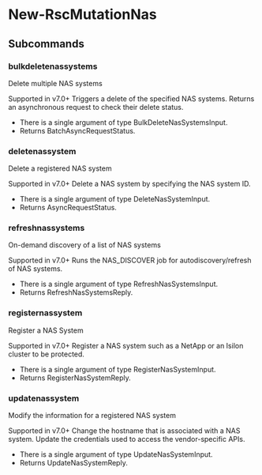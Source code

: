 # New-RscMutationNas
## Subcommands
### bulkdeletenassystems
Delete multiple NAS systems

Supported in v7.0+
Triggers a delete of the specified NAS systems. Returns an asynchronous request to check their delete status.

- There is a single argument of type BulkDeleteNasSystemsInput.
- Returns BatchAsyncRequestStatus.
### deletenassystem
Delete a registered NAS system

Supported in v7.0+
Delete a NAS system by specifying the NAS system ID.

- There is a single argument of type DeleteNasSystemInput.
- Returns AsyncRequestStatus.
### refreshnassystems
On-demand discovery of a list of NAS systems

Supported in v7.0+
Runs the NAS_DISCOVER job for autodiscovery/refresh of NAS systems.

- There is a single argument of type RefreshNasSystemsInput.
- Returns RefreshNasSystemsReply.
### registernassystem
Register a NAS System

Supported in v7.0+
Register a NAS system such as a NetApp or an Isilon cluster to be protected.

- There is a single argument of type RegisterNasSystemInput.
- Returns RegisterNasSystemReply.
### updatenassystem
Modify the information for a registered NAS system

Supported in v7.0+
Change the hostname that is associated with a NAS system. Update the credentials used to access the vendor-specific APIs.

- There is a single argument of type UpdateNasSystemInput.
- Returns UpdateNasSystemReply.
